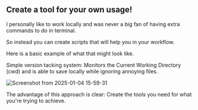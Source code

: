 ## Create a tool for your own usage!

I personally like to work locally and was never a big fan of having extra commands to do in terminal. 

So instead you can create scripts that will help you in your workflow. 

Here is a basic example of what that might look like. 

Simple version tacking system: Monitors the Current Working Directory (cwd) and is able to save locally while ignoring annoying files.  

![Screenshot from 2025-01-04 15-59-31](https://github.com/user-attachments/assets/c308c3db-8cfe-4275-8326-893d7e6ed27d)

The advantage of this approach is clear: Create the tools you need for what you're trying to achieve. 
